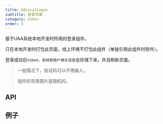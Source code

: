 ```yaml
---
title: UdLocalLogin
subtitle: 登录页面
category: other
order: 4
---
```


基于UAA系统本地开发时所用的登录组件。

只在本地开发时打包此页面，线上环境不打包此组件（单独引用此组件时除外）。

登录成功后`token、系统和用户相关信息`会存储下来，并且刷新页面。

> 一般情况下，验证码可以不用输入。

> 组件的背景图片是随机的。

## API

<!-- ud-ts("index.tsx", "IUdLoginProps") -->

## 例子

<!-- ud-demo("基本用法", "最基本的用法", "demos/basic.tsx") -->

